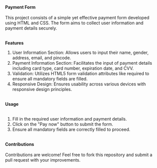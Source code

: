 **Payment Form**<br/><br/>
This project consists of a simple yet effective payment form developed using HTML and CSS. The form aims to collect user information and payment details securely.<br/>

<br/>**Features**<br/>
1. User Information Section: Allows users to input their name, gender, address, email, and pincode.<br/>
2. Payment Information Section: Facilitates the input of payment details including card type, card number, expiration date, and CVV.<br/>
3. Validation: Utilizes HTML5 form validation attributes like required to ensure all mandatory fields are filled.<br/>
4. Responsive Design: Ensures usability across various devices with responsive design principles.<br/>

<br/>**Usage**<br/><br/>
1. Fill in the required user information and payment details.<br/>
2. Click on the "Pay now" button to submit the form.<br/>
3. Ensure all mandatory fields are correctly filled to proceed.<br/>

<br/>**Contributions**<br/><br/>
Contributions are welcome! Feel free to fork this repository and submit a pull request with your improvements.
